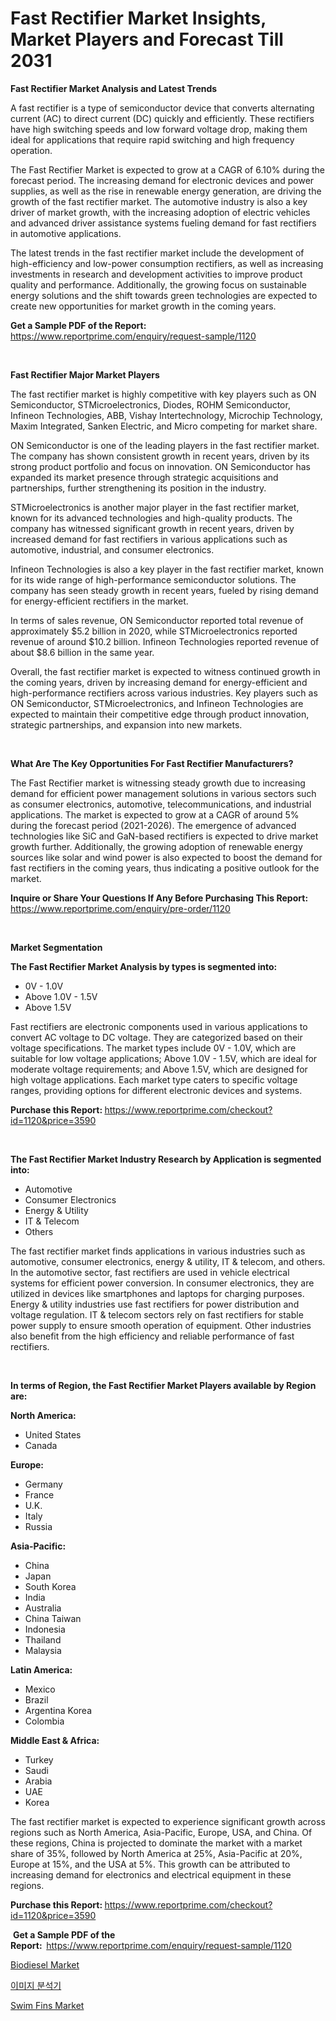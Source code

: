 <p><h1>Fast Rectifier Market Insights, Market Players and Forecast Till 2031</h1></p><p><strong>Fast Rectifier Market Analysis and Latest Trends</strong></p>
<p><p>A fast rectifier is a type of semiconductor device that converts alternating current (AC) to direct current (DC) quickly and efficiently. These rectifiers have high switching speeds and low forward voltage drop, making them ideal for applications that require rapid switching and high frequency operation.</p><p>The Fast Rectifier Market is expected to grow at a CAGR of 6.10% during the forecast period. The increasing demand for electronic devices and power supplies, as well as the rise in renewable energy generation, are driving the growth of the fast rectifier market. The automotive industry is also a key driver of market growth, with the increasing adoption of electric vehicles and advanced driver assistance systems fueling demand for fast rectifiers in automotive applications.</p><p>The latest trends in the fast rectifier market include the development of high-efficiency and low-power consumption rectifiers, as well as increasing investments in research and development activities to improve product quality and performance. Additionally, the growing focus on sustainable energy solutions and the shift towards green technologies are expected to create new opportunities for market growth in the coming years.</p></p>
<p><strong>Get a Sample PDF of the Report:&nbsp;</strong> <a href="https://www.reportprime.com/enquiry/request-sample/1120">https://www.reportprime.com/enquiry/request-sample/1120</a></p>
<p>&nbsp;</p>
<p><strong>Fast Rectifier Major Market Players</strong></p>
<p><p>The fast rectifier market is highly competitive with key players such as ON Semiconductor, STMicroelectronics, Diodes, ROHM Semiconductor, Infineon Technologies, ABB, Vishay Intertechnology, Microchip Technology, Maxim Integrated, Sanken Electric, and Micro competing for market share. </p><p>ON Semiconductor is one of the leading players in the fast rectifier market. The company has shown consistent growth in recent years, driven by its strong product portfolio and focus on innovation. ON Semiconductor has expanded its market presence through strategic acquisitions and partnerships, further strengthening its position in the industry.</p><p>STMicroelectronics is another major player in the fast rectifier market, known for its advanced technologies and high-quality products. The company has witnessed significant growth in recent years, driven by increased demand for fast rectifiers in various applications such as automotive, industrial, and consumer electronics.</p><p>Infineon Technologies is also a key player in the fast rectifier market, known for its wide range of high-performance semiconductor solutions. The company has seen steady growth in recent years, fueled by rising demand for energy-efficient rectifiers in the market.</p><p>In terms of sales revenue, ON Semiconductor reported total revenue of approximately $5.2 billion in 2020, while STMicroelectronics reported revenue of around $10.2 billion. Infineon Technologies reported revenue of about $8.6 billion in the same year.</p><p>Overall, the fast rectifier market is expected to witness continued growth in the coming years, driven by increasing demand for energy-efficient and high-performance rectifiers across various industries. Key players such as ON Semiconductor, STMicroelectronics, and Infineon Technologies are expected to maintain their competitive edge through product innovation, strategic partnerships, and expansion into new markets.</p></p>
<p>&nbsp;</p>
<p><strong>What Are The Key Opportunities For Fast Rectifier Manufacturers?</strong></p>
<p><p>The Fast Rectifier market is witnessing steady growth due to increasing demand for efficient power management solutions in various sectors such as consumer electronics, automotive, telecommunications, and industrial applications. The market is expected to grow at a CAGR of around 5% during the forecast period (2021-2026). The emergence of advanced technologies like SiC and GaN-based rectifiers is expected to drive market growth further. Additionally, the growing adoption of renewable energy sources like solar and wind power is also expected to boost the demand for fast rectifiers in the coming years, thus indicating a positive outlook for the market.</p></p>
<p><strong>Inquire or Share Your Questions If Any Before Purchasing This Report:</strong> <a href="https://www.reportprime.com/enquiry/pre-order/1120">https://www.reportprime.com/enquiry/pre-order/1120</a></p>
<p>&nbsp;</p>
<p><strong>Market Segmentation</strong></p>
<p><strong>The Fast Rectifier Market Analysis by types is segmented into:</strong></p>
<p><ul><li>0V - 1.0V</li><li>Above 1.0V - 1.5V</li><li>Above 1.5V</li></ul></p>
<p><p>Fast rectifiers are electronic components used in various applications to convert AC voltage to DC voltage. They are categorized based on their voltage specifications. The market types include 0V - 1.0V, which are suitable for low voltage applications; Above 1.0V - 1.5V, which are ideal for moderate voltage requirements; and Above 1.5V, which are designed for high voltage applications. Each market type caters to specific voltage ranges, providing options for different electronic devices and systems.</p></p>
<p><strong>Purchase this Report:&nbsp;</strong><a href="https://www.reportprime.com/checkout?id=1120&price=3590">https://www.reportprime.com/checkout?id=1120&price=3590</a></p>
<p>&nbsp;</p>
<p><strong>The Fast Rectifier Market Industry Research by Application is segmented into:</strong></p>
<p><ul><li>Automotive</li><li>Consumer Electronics</li><li>Energy & Utility</li><li>IT & Telecom</li><li>Others</li></ul></p>
<p><p>The fast rectifier market finds applications in various industries such as automotive, consumer electronics, energy & utility, IT & telecom, and others. In the automotive sector, fast rectifiers are used in vehicle electrical systems for efficient power conversion. In consumer electronics, they are utilized in devices like smartphones and laptops for charging purposes. Energy & utility industries use fast rectifiers for power distribution and voltage regulation. IT & telecom sectors rely on fast rectifiers for stable power supply to ensure smooth operation of equipment. Other industries also benefit from the high efficiency and reliable performance of fast rectifiers.</p></p>
<p>&nbsp;</p>
<p><strong>In terms of Region, the Fast Rectifier Market Players available by Region are:</strong></p>
<p>
    <p> <strong> North America: </strong>
        <ul>
            <li>United States</li>
            <li>Canada</li>
        </ul>
        </p> 
    <p> <strong> Europe: </strong>
        <ul>
            <li>Germany</li>
            <li>France</li>
            <li>U.K.</li>
            <li>Italy</li>
            <li>Russia</li>
        </ul>
        </p> 
    <p> <strong> Asia-Pacific: </strong>
        <ul>
            <li>China</li>
            <li>Japan</li>
            <li>South Korea</li>
            <li>India</li>
            <li>Australia</li>
            <li>China Taiwan</li>
            <li>Indonesia</li>
            <li>Thailand</li>
            <li>Malaysia</li>
        </ul>
        </p> 
    <p> <strong> Latin America: </strong>
        <ul>
            <li>Mexico</li>
            <li>Brazil</li>
            <li>Argentina Korea</li>
            <li>Colombia</li>
        </ul>
        </p> 
    <p> <strong> Middle East & Africa: </strong>
        <ul>
            <li>Turkey</li>
            <li>Saudi</li>
            <li>Arabia</li>
            <li>UAE</li>
            <li>Korea</li>
        </ul>
    </p>
    </p>
<p><p>The fast rectifier market is expected to experience significant growth across regions such as North America, Asia-Pacific, Europe, USA, and China. Of these regions, China is projected to dominate the market with a market share of 35%, followed by North America at 25%, Asia-Pacific at 20%, Europe at 15%, and the USA at 5%. This growth can be attributed to increasing demand for electronics and electrical equipment in these regions.</p></p>
<p><strong>Purchase this Report: </strong><a href="https://www.reportprime.com/checkout?id=1120&price=3590">https://www.reportprime.com/checkout?id=1120&price=3590</a></p>
<p>&nbsp;<strong>Get a Sample PDF of the Report:&nbsp;&nbsp;</strong><a href="https://www.reportprime.com/enquiry/request-sample/1120">https://www.reportprime.com/enquiry/request-sample/1120</a></p>
<p><strong></strong></p>
<p><p><a href="https://glittery-fuchsia-86a.notion.site/Biodiesel-Market-Share-Market-New-Trends-Analysis-Report-By-Type-By-Application-By-End-use-By-R-0a2ef4218b5043508ad7b3adc67057ce">Biodiesel Market</a></p><p><a href="https://github.com/sougarounis/Market-Research-Report-List-3/blob/main/30382518119.md">이미지 분석기</a></p><p><a href="https://acidic-farm-354.notion.site/Swim-Fins-Market-Size-Market-Trends-and-Growth-Outlook-forecasted-for-period-from-2024-to-2031-227adb5271794483838651a361224250">Swim Fins Market</a></p></p>